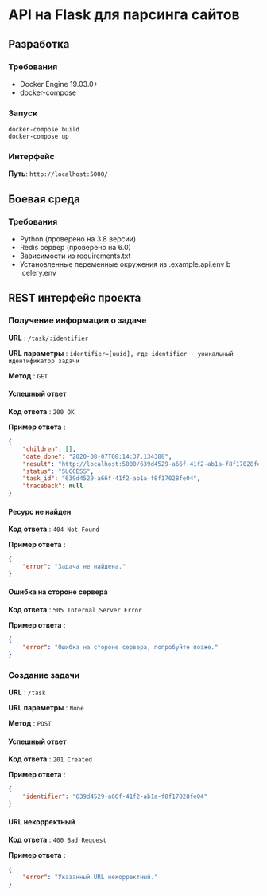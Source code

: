 # API на Flask для парсинга сайтов

## Разработка

### Требования
* Docker Engine 19.03.0+
* docker-compose

### Запуск
```shell script
docker-compose build
docker-compose up
```

### Интерфейс

**Путь**: `http://localhost:5000/`

## Боевая среда

### Требования
* Python (проверено на 3.8 версии)
* Redis сервер (проверено на 6.0)
* Зависимости из requirements.txt
* Установленные переменные окружения из .example.api.env b .celery.env

## REST интерфейс проекта

### Получение информации о задаче

**URL** : `/task/:identifier`

**URL параметры** : `identifier=[uuid], где identifier - уникальный идентификатор задачи`

**Метод** : `GET`

#### Успешный ответ

**Код ответа** : `200 OK`

**Пример ответа** :

```json
{
    "children": [],
    "date_done": "2020-08-07T08:14:37.134388",
    "result": "http://localhost:5000/639d4529-a66f-41f2-ab1a-f8f17028fe04.tar.gz",
    "status": "SUCCESS",
    "task_id": "639d4529-a66f-41f2-ab1a-f8f17028fe04",
    "traceback": null
}
```

#### Ресурс не найден

**Код ответа** : `404 Not Found`

**Пример ответа** :

```json
{
    "error": "Задача не найдена."
}
```

#### Ошибка на стороне сервера

**Код ответа** : `505 Internal Server Error`

**Пример ответа** :

```json
{
    "error": "Ошибка на стороне сервера, попробуйте позже."
}
```

### Создание задачи

**URL** : `/task`

**URL параметры** : `None`

**Метод** : `POST`

#### Успешный ответ

**Код ответа** : `201 Created`

**Пример ответа** :

```json
{
    "identifier": "639d4529-a66f-41f2-ab1a-f8f17028fe04"
}
```

#### URL некорректный

**Код ответа** : `400 Bad Request`

**Пример ответа** :

```json
{
    "error": "Указанный URL некорректный."
}
```
